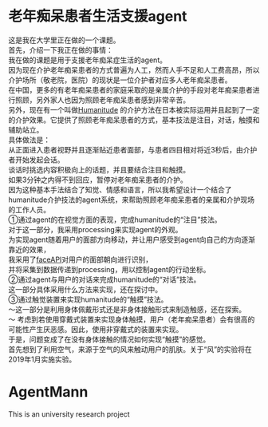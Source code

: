 # 老年痴呆患者生活支援agent
这是我在大学里正在做的一个课题。<br>
首先，介绍一下我正在做的事情：<br>
我在做的课题是用于支援老年痴呆症生活的agent。<br>
因为现在介护老年痴呆患者的方式普遍为人工，然而人手不足和人工费高昂，所以介护场所（敬老院，医院）的现状是一位介护者对应多人老年痴呆患者。<br>
在中国，更多的有老年痴呆患者的家庭采取的是亲属介护的手段对老年痴呆患者进行照顾，另外家人也因为照顾老年痴呆患者感到非常辛苦。<br>
另外，现在有一个叫做[Humanitude](http://www.infiressources.ca/fer/depotdocument_anglais/the_concept_of_Humanitude_as_applied_to_general_nursing_care.pdf)
的介护方法在日本被实际运用并且起到了一定的介护效果。它提供了照顾老年痴呆患者的方式，基本技法是注目，对话，触摸和辅助站立。<br>
具体做法是：<br>
从正面进入患者视野并且逐渐贴近患者面部，与患者四目相对将近3秒后，由介护者开始发起会话。<br>
谈话时挑选内容积极向上的话题，并且要结合注目和触摸。<br>
如果3分钟之内得不到回应，暂停对老年痴呆患者的介护。<br>
因为这种基本手法结合了知觉、情感和语言，所以我希望设计一个结合了humanitude介护技法的agent系统，来帮助照顾老年痴呆患者的亲属和介护现场的工作人员。<br>
①通过agent的在视觉方面的表现，完成humanitude的“注目”技法。<br>
对于这一部分，我采用processing来实现agent的外观。<br>
为实现agent随着用户的面部方向移动，并让用户感受到agent向自己的方向逐渐靠近的效果，<br>
我采用了[faceAPI](http://www.ekstremmakina.com/EKSTREM/product/faceapi/downloads/index.html)对用户的面部朝向进行识别，<br>
并将采集到数据传递到processing，用以控制agent的行动坐标。<br>
②通过agent与用户的对话来完成humanitude的“对话”技法。<br>
这一部分具体采用什么方法来实现，还在探讨中。<br>
③通过触觉装置来实现humanitude的“触摸”技法。<br>
～这一部分是利用身体佩戴形式还是非身体接触形式来制造触感，还在探索。<br>～
考虑到若使用穿戴式装置来实现身体触摸，用户（老年痴呆患者）会有很高的可能性产生厌恶感。因此，使用非穿戴式的装置来实现。<br>
于是，问题变成了在没有身体接触的情况如何实现“触摸”的感觉。<br>
首先想到了利用空气，来源于空气的风来触动用户的肌肤。关于“风”的实验将在2019年1月实施实验。<br>

# AgentMann
This is an university research project
